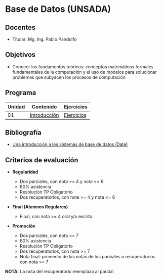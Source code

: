 # Base de Datos (UNSADA)

## Docentes

* Titular: Mg. Ing. Pablo Pandolfo

## Objetivos

* Conocer los fundamentos teóricos: conceptos matemáticos formales fundamentales de la computación y el uso de modelos para solucionar problemas que subyacen los procesos de computación

## Programa

| Unidad | Contenido | Ejercicios |
| -- | -- | -- |
| 01 | [Introducción](doc/01-intro-contenido.md) | [Ejercicios](doc/01-intro-ejercicios.md) |

## Bibliografía

* [Una introducción a los sistemas de base de datos (Date)](biblio/)

## Criterios de evaluación

* **Regularidad**
  * Dos parciales, con nota >= 4 y nota <= 6
  * 80% asistencia
  * Resolución TP Obligatorio
  * Dos recuperatorios, con nota >= 4 y nota <= 6

* **Final (Alumnos Regulares)**
  * Final, con nota >= 4 oral y/o escrito

* **Promoción**
  * Dos parciales, con nota >= 7
  * 80% asistencia
  * Resolución TP Obligatorio
  * Dos recuperatorios, con nota >= 7
  * Nota final: promedio de las notas de los parciales o recuperatorios con nota >= 7

**NOTA:** La nota del recuperatorio reemplaza al parcial
